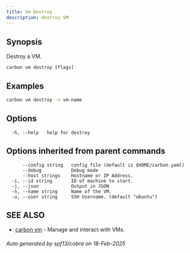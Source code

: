```yaml
---
title: Vm Destroy
description: destroy VM
---
```


## Synopsis

Destroy a VM.

```
carbon vm destroy [flags]
```

## Examples

```bash
carbon vm destroy -n vm-name
```

## Options

```
  -h, --help   help for destroy
```

## Options inherited from parent commands

```
      --config string   config file (default is $HOME/carbon.yaml)
      --debug           Debug mode
      --host strings    Hostname or IP Address.
  -i, --id string       ID of machine to start.
  -j, --json            Output in JSON
  -n, --name string     Name of the VM.
  -u, --user string     SSH Username. (default "ubuntu")
```

## SEE ALSO

* [carbon vm](carbon_vm.md)	 - Manage and interact with VMs.

###### Auto generated by spf13/cobra on 18-Feb-2025
